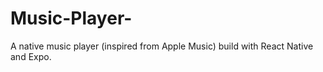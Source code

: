 # Music-Player-
A native music player (inspired from Apple Music) build with React Native and Expo.
